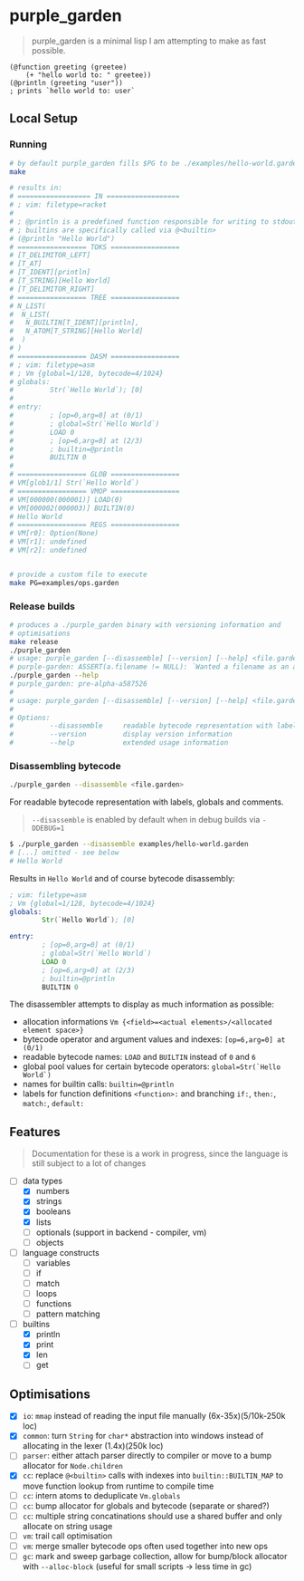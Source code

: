 # purple_garden

> purple_garden is a minimal lisp I am attempting to make as fast possible.

```racket
(@function greeting (greetee)
    (+ "hello world to: " greetee))
(@println (greeting "user"))
; prints `hello world to: user`
```

## Local Setup

### Running

```sh
# by default purple_garden fills $PG to be ./examples/hello-world.garden
make

# results in:
# ================== IN ==================
# ; vim: filetype=racket
# 
# ; @println is a predefined function responsible for writing to stdout
# ; builtins are specifically called via @<builtin>
# (@println "Hello World")
# ================= TOKS =================
# [T_DELIMITOR_LEFT]
# [T_AT]
# [T_IDENT][println]
# [T_STRING][Hello World]
# [T_DELIMITOR_RIGHT]
# ================= TREE =================
# N_LIST(
#  N_LIST(
#   N_BUILTIN[T_IDENT][println],
#   N_ATOM[T_STRING][Hello World]
#  )
# )
# ================= DASM =================
# ; vim: filetype=asm
# ; Vm {global=1/128, bytecode=4/1024}
# globals:
#         Str(`Hello World`); [0]
# 
# entry:
#         ; [op=0,arg=0] at (0/1)
#         ; global=Str(`Hello World`)
#         LOAD 0
#         ; [op=6,arg=0] at (2/3)
#         ; builtin=@println
#         BUILTIN 0
# 
# ================= GLOB =================
# VM[glob1/1] Str(`Hello World`)
# ================= VMOP =================
# VM[000000(000001)] LOAD(0)
# VM[000002(000003)] BUILTIN(0)
# Hello World
# ================= REGS =================
# VM[r0]: Option(None)
# VM[r1]: undefined
# VM[r2]: undefined


# provide a custom file to execute
make PG=examples/ops.garden
```

### Release builds

```bash
# produces a ./purple_garden binary with versioning information and
# optimisations
make release
./purple_garden
# usage: purple_garden [--disassemble] [--version] [--help] <file.garden>
# purple-garden: ASSERT(a.filename != NULL): `Wanted a filename as an argument, not enough arguments` failed at ./main.c, line 106
./purple_garden --help
# purple_garden: pre-alpha-a587526
# 
# usage: purple_garden [--disassemble] [--version] [--help] <file.garden>
# 
# Options:
#         --disassemble     readable bytecode representation with labels, globals and comments
#         --version         display version information
#         --help            extended usage information
```

### Disassembling bytecode

```bash
./purple_garden --disassemble <file.garden>
```

For readable bytecode representation with labels, globals and comments.

> `--disassemble` is enabled by default when in debug builds via `-DDEBUG=1`

```bash
$ ./purple_garden --disassemble examples/hello-world.garden
# [...] omitted - see below
# Hello World
```

Results in `Hello World` and of course bytecode disassembly:

```asm
; vim: filetype=asm
; Vm {global=1/128, bytecode=4/1024}
globals:
        Str(`Hello World`); [0]

entry:
        ; [op=0,arg=0] at (0/1)
        ; global=Str(`Hello World`)
        LOAD 0
        ; [op=6,arg=0] at (2/3)
        ; builtin=@println
        BUILTIN 0
```

The disassembler attempts to display as much information as possible:

- allocation informations `Vm {<field>=<actual elements>/<allocated element space>}`
- bytecode operator and argument values and indexes: `[op=6,arg=0] at (0/1)`
- readable bytecode names: `LOAD` and `BUILTIN` instead of `0` and `6`
- global pool values for certain bytecode operators: ```global=Str(`Hello World`)```
- names for builtin calls: `builtin=@println`
- labels for function definitions `<function>:` and branching `if:`, `then:`, `match:`, `default:`

## Features

> Documentation for these is a work in progress, since the language is still
> subject to a lot of changes

- [ ] data types
  - [x] numbers
  - [x] strings
  - [x] booleans
  - [x] lists
  - [ ] optionals (support in backend - compiler, vm)
  - [ ] objects
- [ ] language constructs
  - [ ] variables
  - [ ] if
  - [ ] match
  - [ ] loops
  - [ ] functions
  - [ ] pattern matching
- [ ] builtins
  - [x] println
  - [x] print
  - [x] len
  - [ ] get

## Optimisations

- [x] `io`: `mmap` instead of reading the input file manually (6x-35x)(5/10k-250k loc)
- [x] `common`: turn `String` for `char*` abstraction into windows instead of allocating in the lexer (1.4x)(250k loc)
- [ ] `parser`: either attach parser directly to compiler or move to a bump allocator for `Node.children`
- [x] `cc`: replace `@<builtin>` calls with indexes into `builtin::BUILTIN_MAP` to move function lookup from runtime to compile time
- [ ] `cc`: intern atoms to deduplicate `Vm.globals`
- [ ] `cc`: bump allocator for globals and bytecode (separate or shared?)
- [ ] `cc`: multiple string concatinations should use a shared buffer and only allocate on string usage
- [ ] `vm`: trail call optimisation
- [ ] `vm`: merge smaller bytecode ops often used together into new ops
- [ ] `gc`: mark and sweep garbage collection, allow for bump/block allocator
      with `--alloc-block` (useful for small scripts -> less time in gc)
